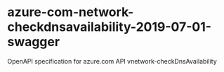 # azure-com-network-checkdnsavailability-2019-07-01-swagger
OpenAPI specification for azure.com API vnetwork-checkDnsAvailability
